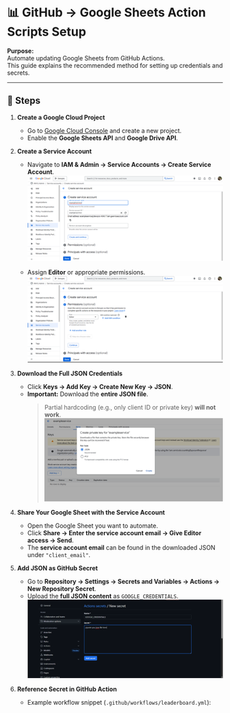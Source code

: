 # 📊 GitHub → Google Sheets Action Scripts Setup

**Purpose:**  
Automate updating Google Sheets from GitHub Actions.  
This guide explains the recommended method for setting up credentials and secrets.

---

## 🚀 Steps

1. **Create a Google Cloud Project**  
   - Go to [Google Cloud Console](https://console.cloud.google.com/) and create a new project.  
   - Enable the **Google Sheets API** and **Google Drive API**.
     
2. **Create a Service Account**  
   - Navigate to **IAM & Admin → Service Accounts → Create Service Account**.
   ![Create Service Account](../../assets/screenshots/google_sheet_accoun_creation.png)
  
   - Assign **Editor** or appropriate permissions.  
    ![setup Service Account](../../assets/screenshots/google_sheet_account_setup.png) 

3. **Download the Full JSON Credentials**  
   - Click **Keys → Add Key → Create New Key → JSON**.
   - **Important:** Download the **entire JSON file**.  
     > Partial hardcoding (e.g., only client ID or private key) **will not work**.  
   ![Download JSON Key](../../assets/screenshots/google_sheet_keys.png)

4. **Share Your Google Sheet with the Service Account**  
   - Open the Google Sheet you want to automate.  
   - Click **Share → Enter the service account email → Give Editor access → Send**.  
   - The **service account email** can be found in the downloaded JSON under `"client_email"`.

5. **Add JSON as GitHub Secret**  
   - Go to **Repository → Settings → Secrets and Variables → Actions → New Repository Secret**.  
   - Upload the **full JSON content** as `GOOGLE_CREDENTIALS`.  
   ![GitHub Secret Upload](../../assets/screenshots/github_secrets.png)

6. **Reference Secret in GitHub Action**  
   - Example workflow snippet (`.github/workflows/leaderboard.yml`):

